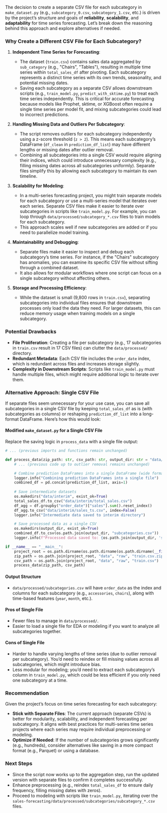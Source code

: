 The decision to create a separate CSV file for each subcategory in `make_dataset.py` (e.g., `subcategory_0.csv`, `subcategory_1.csv`, etc.) is driven by the project’s structure and goals of **reliability**, **scalability**, and **adaptability** for time series forecasting. Let’s break down the reasoning behind this approach and explore alternatives if needed.

### Why Create a Different CSV File for Each Subcategory?
1. **Independent Time Series for Forecasting**:
   - The dataset (`train.csv`) contains sales data aggregated by `sub_category` (e.g., "Chairs", "Tables"), resulting in multiple time series within `total_sales_df` after pivoting. Each subcategory represents a distinct time series with its own trends, seasonality, and potential missing dates.
   - Saving each subcategory as a separate CSV allows downstream scripts (e.g., `train_model.py`, `predict_with_sktime.py`) to treat each time series independently. This is critical for accurate forecasting because models like Prophet, sktime, or XGBoost often require a single time series per model fit, and mixing subcategories could lead to incorrect predictions.

2. **Handling Missing Data and Outliers Per Subcategory**:
   - The script removes outliers for each subcategory independently using a z-score threshold (`z > 2`). This means each subcategory’s DataFrame (`df_clean` in `prediction_df_list`) may have different lengths or missing dates after outlier removal.
   - Combining all subcategories into a single CSV would require aligning their indices, which could introduce unnecessary complexity (e.g., filling missing dates across all subcategories uniformly). Separate files simplify this by allowing each subcategory to maintain its own timeline.

3. **Scalability for Modeling**:
   - In a multi-series forecasting project, you might train separate models for each subcategory or use a multi-series model that iterates over each series. Separate CSV files make it easier to iterate over subcategories in scripts like `train_model.py`. For example, you can loop through `data/processed/subcategory_*.csv` files to train models for each subcategory.
   - This approach scales well if new subcategories are added or if you need to parallelize model training.

4. **Maintainability and Debugging**:
   - Separate files make it easier to inspect and debug each subcategory’s time series. For instance, if the "Chairs" subcategory has anomalies, you can examine its specific CSV file without sifting through a combined dataset.
   - It also allows for modular workflows where one script can focus on a single subcategory without affecting others.

5. **Storage and Processing Efficiency**:
   - While the dataset is small (9,800 rows in `train.csv`), separating subcategories into individual files ensures that downstream processes only load the data they need. For larger datasets, this can reduce memory usage when training models on a single subcategory.

### Potential Drawbacks
- **File Proliferation**: Creating a file per subcategory (e.g., 17 subcategories in `train.csv` result in 17 CSV files) can clutter the `data/processed/` directory.
- **Redundant Metadata**: Each CSV file includes the `order_date` index, which is redundant across files and increases storage slightly.
- **Complexity in Downstream Scripts**: Scripts like `train_model.py` must handle multiple files, which might require additional logic to iterate over them.

### Alternative Approach: Single CSV File
If separate files seem unnecessary for your use case, you can save all subcategories in a single CSV file by keeping `total_sales_df` as is (with subcategories as columns) or reshaping `prediction_df_list` into a long-format DataFrame. Here’s how this would look:

#### Modified `make_dataset.py` for a Single CSV File
Replace the saving logic in `process_data` with a single file output:

```python
# ... (previous imports and functions remain unchanged)

def process_data(zip_path: str, csv_path: str, output_dir: str = "data/processed") -> None:
    # ... (previous code up to outlier removal remains unchanged)

    # Combine prediction DataFrames into a single DataFrame (wide format)
    logger.info("Combining prediction DataFrames into a single file")
    combined_df = pd.concat(prediction_df_list, axis=1)
    
    # Save intermediate datasets
    os.makedirs("data/interim", exist_ok=True)
    total_sales_df.to_csv("data/interim/total_sales.csv")
    df_agg = df.groupby("order_date")["sales"].sum().reset_index()
    df_agg.to_csv("data/interim/sales_ts.csv", index=False)
    logger.info("Intermediate data saved to interim directory")

    # Save processed data as a single CSV
    os.makedirs(output_dir, exist_ok=True)
    combined_df.to_csv(os.path.join(output_dir, "subcategories.csv"))
    logger.info(f"Processed data saved to: {os.path.join(output_dir, 'subcategories.csv')}")

if __name__ == "__main__":
    project_root = os.path.dirname(os.path.dirname(os.path.dirname(__file__)))
    zip_path = os.path.join(project_root, "data", "raw", "train.csv.zip")
    csv_path = os.path.join(project_root, "data", "raw", "train.csv")
    process_data(zip_path, csv_path)
```

#### Output Structure
- `data/processed/subcategories.csv` will have `order_date` as the index and columns for each subcategory (e.g., `accessories`, `chairs`), along with time-based features (`year`, `month`, etc.).

#### Pros of Single File
- Fewer files to manage in `data/processed/`.
- Easier to load a single file for EDA or modeling if you want to analyze all subcategories together.

#### Cons of Single File
- Harder to handle varying lengths of time series (due to outlier removal per subcategory). You’d need to reindex or fill missing values across all subcategories, which might introduce bias.
- Less modular for modeling; you’d need to extract each subcategory’s column in `train_model.py`, which could be less efficient if you only need one subcategory at a time.

### Recommendation
Given the project’s focus on time series forecasting for each subcategory:
- **Stick with Separate Files**: The current approach (separate CSVs) is better for modularity, scalability, and independent forecasting per subcategory. It aligns with best practices for multi-series time series projects where each series may require individual preprocessing or modeling.
- **Optimize if Needed**: If the number of subcategories grows significantly (e.g., hundreds), consider alternatives like saving in a more compact format (e.g., Parquet) or using a database.

### Next Steps
- Since the script now works up to the aggregation step, run the updated version with separate files to confirm it completes successfully.
- Enhance preprocessing (e.g., reindex `total_sales_df` to ensure daily frequency, filling missing dates with zeros).
- Proceed to modeling with scripts like `train_model.py`, iterating over the `sales-forecasting/data/processed/subcategories/subcategory_*.csv` files.


